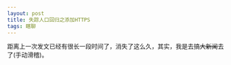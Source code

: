 ```yaml
---
layout: post
title: 失踪人口回归之添加HTTPS
tags: 瞎聊
---
```


距离上一次发文已经有很长一段时间了，消失了这么久，其实，我是去搞~~大新闻~~去了(手动滑稽)。
